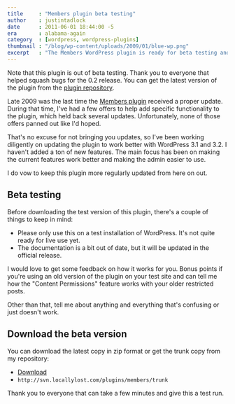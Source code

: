 ```yaml
---
title     : "Members plugin beta testing"
author    : justintadlock
date      : 2011-06-01 18:44:00 -5
era       : alabama-again
category  : [wordpress, wordpress-plugins]
thumbnail : "/blog/wp-content/uploads/2009/01/blue-wp.png"
excerpt   : "The Members WordPress plugin is ready for beta testing and needs plenty of testing to help get version 0.2 released."
---
```


<p class="alert">Note that this plugin is out of beta testing. Thank you to everyone that helped squash bugs for the 0.2 release. You can get the latest version of the plugin from the <a href="http://wordpress.org/extend/plugins/members" title="Members WordPress plugin">plugin repository</a>.</p>

Late 2009 was the last time the <a href="http://wordpress.org/extend/plugins/members" title="Members WordPress plugin">Members plugin</a> received a proper update.  During that time, I've had a few offers to help add specific functionality to the plugin, which held back several updates.  Unfortunately, none of those offers panned out like I'd hoped.

That's no excuse for not bringing you updates, so I've been working diligently on updating the plugin to work better with WordPress 3.1 and 3.2.  I haven't added a ton of new features.  The main focus has been on making the current features work better and making the admin easier to use.

I do vow to keep this plugin more regularly updated from here on out.

## Beta testing

Before downloading the test version of this plugin, there's a couple of things to keep in mind:

<ul>
	<li>Please only use this on a test installation of WordPress.  It's not quite ready for live use yet.</li>
	<li>The documentation is a bit out of date, but it will be updated in the official release.</li>
</ul>

I would love to get some feedback on how it works for you.  Bonus points if you're using an old version of the plugin on your test site and can tell me how the "Content Permissions" feature works with your older restricted posts.

Other than that, tell me about anything and everything that's confusing or just doesn't work.

## Download the beta version

You can download the latest copy in zip format or get the trunk copy from my repository:

<ul>
	<li><a href="http://justintadlock.com/blog/wp-content/uploads/2011/06/members-0.2-beta-2.zip" title="Download Members plugin beta">Download</a></li>
	<li><code>http://svn.locallylost.com/plugins/members/trunk</code></li>
</ul>

Thank you to everyone that can take a few minutes and give this a test run.
